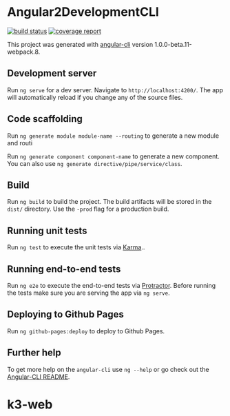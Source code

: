 # Angular2DevelopmentCLI
[![build status](https://gitlab.com/k-3/kastor-web-app/badges/master/build.svg)](https://gitlab.com/k-3/kastor-web-app/commits/master)
[![coverage report](https://gitlab.com/k-3/kastor-web-app/badges/master/coverage.svg)](https://gitlab.com/k-3/kastor-web-app/commits/master)

This project was generated with [angular-cli](https://github.com/angular/angular-cli) version 1.0.0-beta.11-webpack.8.

## Development server
Run `ng serve` for a dev server. Navigate to `http://localhost:4200/`. The app will automatically reload if you change any of the source files.

## Code scaffolding

Run `ng generate module module-name --routing` to generate a new module and routi

Run `ng generate component component-name` to generate a new component. You can also use `ng generate directive/pipe/service/class`.
## Build

Run `ng build` to build the project. The build artifacts will be stored in the `dist/` directory. Use the `-prod` flag for a production build.

## Running unit tests

Run `ng test` to execute the unit tests via [Karma](https://karma-runner.github.io)..

## Running end-to-end tests

Run `ng e2e` to execute the end-to-end tests via [Protractor](http://www.protractortest.org/). 
Before running the tests make sure you are serving the app via `ng serve`.

## Deploying to Github Pages

Run `ng github-pages:deploy` to deploy to Github Pages.

## Further help

To get more help on the `angular-cli` use `ng --help` or go check out the [Angular-CLI README](https://github.com/angular/angular-cli/blob/master/README.md).
# k3-web
